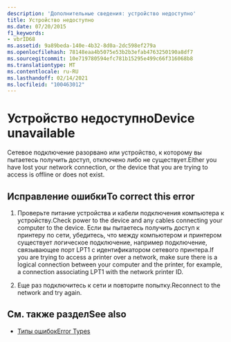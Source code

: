 ```yaml
---
description: 'Дополнительные сведения: устройство недоступно'
title: Устройство недоступно
ms.date: 07/20/2015
f1_keywords:
- vbrID68
ms.assetid: 9a89beda-140e-4b32-8d0a-2dc598ef279a
ms.openlocfilehash: 78148eaa4b5075e53b2b3efab4763250190a8df7
ms.sourcegitcommit: 10e719780594efc781b15295e499c66f316068b8
ms.translationtype: MT
ms.contentlocale: ru-RU
ms.lasthandoff: 02/14/2021
ms.locfileid: "100463012"
---
```

# <a name="device-unavailable"></a><span data-ttu-id="6840d-103">Устройство недоступно</span><span class="sxs-lookup"><span data-stu-id="6840d-103">Device unavailable</span></span>

<span data-ttu-id="6840d-104">Сетевое подключение разорвано или устройство, к которому вы пытаетесь получить доступ, отключено либо не существует.</span><span class="sxs-lookup"><span data-stu-id="6840d-104">Either you have lost your network connection, or the device that you are trying to access is offline or does not exist.</span></span>  
  
## <a name="to-correct-this-error"></a><span data-ttu-id="6840d-105">Исправление ошибки</span><span class="sxs-lookup"><span data-stu-id="6840d-105">To correct this error</span></span>  
  
1. <span data-ttu-id="6840d-106">Проверьте питание устройства и кабели подключения компьютера к устройству.</span><span class="sxs-lookup"><span data-stu-id="6840d-106">Check power to the device and any cables connecting your computer to the device.</span></span> <span data-ttu-id="6840d-107">Если вы пытаетесь получить доступ к принтеру по сети, убедитесь, что между компьютером и принтером существует логическое подключение, например подключение, связывающее порт LPT1 с идентификатором сетевого принтера.</span><span class="sxs-lookup"><span data-stu-id="6840d-107">If you are trying to access a printer over a network, make sure there is a logical connection between your computer and the printer, for example, a connection associating LPT1 with the network printer ID.</span></span>  
  
2. <span data-ttu-id="6840d-108">Еще раз подключитесь к сети и повторите попытку.</span><span class="sxs-lookup"><span data-stu-id="6840d-108">Reconnect to the network and try again.</span></span>  
  
## <a name="see-also"></a><span data-ttu-id="6840d-109">См. также раздел</span><span class="sxs-lookup"><span data-stu-id="6840d-109">See also</span></span>

- [<span data-ttu-id="6840d-110">Типы ошибок</span><span class="sxs-lookup"><span data-stu-id="6840d-110">Error Types</span></span>](../programming-guide/language-features/error-types.md)
